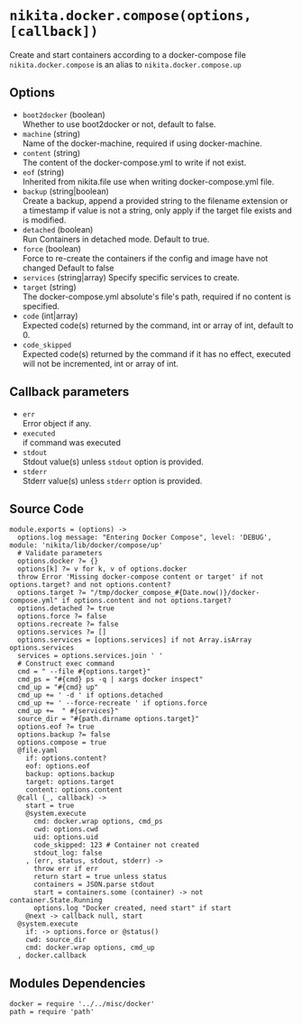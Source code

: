 
# `nikita.docker.compose(options, [callback])`

Create and start containers according to a docker-compose file
`nikita.docker.compose` is an alias to `nikita.docker.compose.up`

## Options

* `boot2docker` (boolean)   
  Whether to use boot2docker or not, default to false.
* `machine` (string)   
  Name of the docker-machine, required if using docker-machine.
* `content` (string)   
  The content of the docker-compose.yml to write if not exist.
* `eof` (string)   
  Inherited from nikita.file use when writing docker-compose.yml file.
* `backup` (string|boolean)   
  Create a backup, append a provided string to the filename extension or a
  timestamp if value is not a string, only apply if the target file exists and
  is modified.
* `detached` (boolean)   
  Run Containers in detached mode. Default to true.
* `force` (boolean)   
  Force to re-create the containers if the config and image have not changed
  Default to false
* `services` (string|array)
  Specify specific services to create.
* `target` (string)   
  The docker-compose.yml absolute's file's path, required if no content is 
  specified.
* `code` (int|array)   
  Expected code(s) returned by the command, int or array of int, default to 0.
* `code_skipped`   
  Expected code(s) returned by the command if it has no effect, executed will
  not be incremented, int or array of int.

## Callback parameters

*   `err`   
    Error object if any.   
*   `executed`   
    if command was executed   
*   `stdout`   
    Stdout value(s) unless `stdout` option is provided.   
*   `stderr`   
    Stderr value(s) unless `stderr` option is provided.   

## Source Code

    module.exports = (options) ->
      options.log message: "Entering Docker Compose", level: 'DEBUG', module: 'nikita/lib/docker/compose/up'
      # Validate parameters
      options.docker ?= {}
      options[k] ?= v for k, v of options.docker
      throw Error 'Missing docker-compose content or target' if not options.target? and not options.content?
      options.target ?= "/tmp/docker_compose_#{Date.now()}/docker-compose.yml" if options.content and not options.target?
      options.detached ?= true
      options.force ?= false
      options.recreate ?= false
      options.services ?= []
      options.services = [options.services] if not Array.isArray options.services
      services = options.services.join ' '
      # Construct exec command
      cmd = " --file #{options.target}"
      cmd_ps = "#{cmd} ps -q | xargs docker inspect"
      cmd_up = "#{cmd} up"
      cmd_up += ' -d ' if options.detached
      cmd_up += ' --force-recreate ' if options.force
      cmd_up +=  " #{services}"
      source_dir = "#{path.dirname options.target}"
      options.eof ?= true
      options.backup ?= false
      options.compose = true
      @file.yaml
        if: options.content?
        eof: options.eof
        backup: options.backup
        target: options.target
        content: options.content
      @call (_, callback) ->
        start = true
        @system.execute
          cmd: docker.wrap options, cmd_ps
          cwd: options.cwd
          uid: options.uid
          code_skipped: 123 # Container not created
          stdout_log: false
        , (err, status, stdout, stderr) ->
          throw err if err
          return start = true unless status
          containers = JSON.parse stdout
          start = containers.some (container) -> not container.State.Running
          options.log "Docker created, need start" if start
        @next -> callback null, start
      @system.execute
        if: -> options.force or @status()
        cwd: source_dir
        cmd: docker.wrap options, cmd_up
      , docker.callback

## Modules Dependencies

    docker = require '../../misc/docker'
    path = require 'path'
